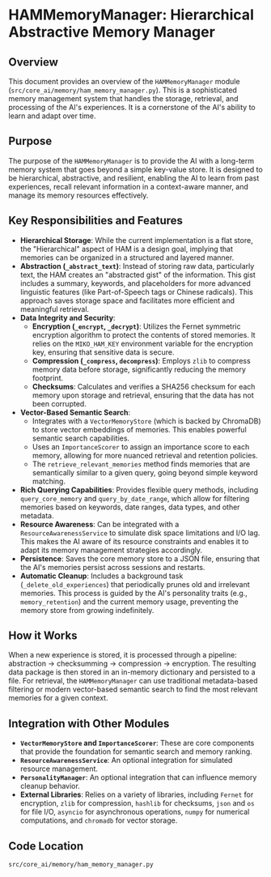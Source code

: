 # HAMMemoryManager: Hierarchical Abstractive Memory Manager

## Overview

This document provides an overview of the `HAMMemoryManager` module (`src/core_ai/memory/ham_memory_manager.py`). This is a sophisticated memory management system that handles the storage, retrieval, and processing of the AI's experiences. It is a cornerstone of the AI's ability to learn and adapt over time.

## Purpose

The purpose of the `HAMMemoryManager` is to provide the AI with a long-term memory system that goes beyond a simple key-value store. It is designed to be hierarchical, abstractive, and resilient, enabling the AI to learn from past experiences, recall relevant information in a context-aware manner, and manage its memory resources effectively.

## Key Responsibilities and Features

*   **Hierarchical Storage**: While the current implementation is a flat store, the "Hierarchical" aspect of HAM is a design goal, implying that memories can be organized in a structured and layered manner.
*   **Abstraction (`_abstract_text`)**: Instead of storing raw data, particularly text, the HAM creates an "abstracted gist" of the information. This gist includes a summary, keywords, and placeholders for more advanced linguistic features (like Part-of-Speech tags or Chinese radicals). This approach saves storage space and facilitates more efficient and meaningful retrieval.
*   **Data Integrity and Security**:
    *   **Encryption (`_encrypt`, `_decrypt`)**: Utilizes the Fernet symmetric encryption algorithm to protect the contents of stored memories. It relies on the `MIKO_HAM_KEY` environment variable for the encryption key, ensuring that sensitive data is secure.
    *   **Compression (`_compress`, `decompress`)**: Employs `zlib` to compress memory data before storage, significantly reducing the memory footprint.
    *   **Checksums**: Calculates and verifies a SHA256 checksum for each memory upon storage and retrieval, ensuring that the data has not been corrupted.
*   **Vector-Based Semantic Search**:
    *   Integrates with a `VectorMemoryStore` (which is backed by ChromaDB) to store vector embeddings of memories. This enables powerful semantic search capabilities.
    *   Uses an `ImportanceScorer` to assign an importance score to each memory, allowing for more nuanced retrieval and retention policies.
    *   The `retrieve_relevant_memories` method finds memories that are semantically similar to a given query, going beyond simple keyword matching.
*   **Rich Querying Capabilities**: Provides flexible query methods, including `query_core_memory` and `query_by_date_range`, which allow for filtering memories based on keywords, date ranges, data types, and other metadata.
*   **Resource Awareness**: Can be integrated with a `ResourceAwarenessService` to simulate disk space limitations and I/O lag. This makes the AI aware of its resource constraints and enables it to adapt its memory management strategies accordingly.
*   **Persistence**: Saves the core memory store to a JSON file, ensuring that the AI's memories persist across sessions and restarts.
*   **Automatic Cleanup**: Includes a background task (`_delete_old_experiences`) that periodically prunes old and irrelevant memories. This process is guided by the AI's personality traits (e.g., `memory_retention`) and the current memory usage, preventing the memory store from growing indefinitely.

## How it Works

When a new experience is stored, it is processed through a pipeline: abstraction -> checksumming -> compression -> encryption. The resulting data package is then stored in an in-memory dictionary and persisted to a file. For retrieval, the `HAMMemoryManager` can use traditional metadata-based filtering or modern vector-based semantic search to find the most relevant memories for a given context.

## Integration with Other Modules

*   **`VectorMemoryStore` and `ImportanceScorer`**: These are core components that provide the foundation for semantic search and memory ranking.
*   **`ResourceAwarenessService`**: An optional integration for simulated resource management.
*   **`PersonalityManager`**: An optional integration that can influence memory cleanup behavior.
*   **External Libraries**: Relies on a variety of libraries, including `Fernet` for encryption, `zlib` for compression, `hashlib` for checksums, `json` and `os` for file I/O, `asyncio` for asynchronous operations, `numpy` for numerical computations, and `chromadb` for vector storage.

## Code Location

`src/core_ai/memory/ham_memory_manager.py`